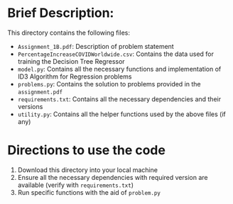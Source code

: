 # Brief Description:  
This directory contains the following files:  
- `Assignment_1B.pdf`: Description of problem statement  
- `PercentageIncreaseCOVIDWorldwide.csv`: Contains the data used for training the Decision Tree Regressor    
- `model.py`: Contains all the necessary functions and implementation of ID3 Algorithm for Regression problems   
- `problems.py`: Contains the solution to problems provided in the `assignment.pdf`  
- `requirements.txt`: Contains all the necessary dependencies and their versions  
- `utility.py`: Contains all the helper functions used by the above files (if any)  
# Directions to use the code  
1. Download this directory into your local machine
2. Ensure all the necessary dependencies with required version are available (verify with `requirements.txt`)  
3. Run specific functions with the aid of `problem.py`
